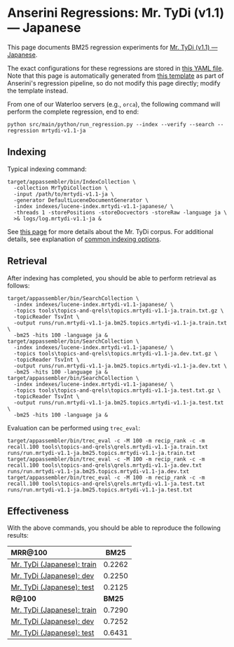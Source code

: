 # Anserini Regressions: Mr. TyDi (v1.1) &mdash; Japanese

This page documents BM25 regression experiments for [Mr. TyDi (v1.1) &mdash; Japanese](https://github.com/castorini/mr.tydi).

The exact configurations for these regressions are stored in [this YAML file](../../src/main/resources/regression/mrtydi-v1.1-ja.yaml).
Note that this page is automatically generated from [this template](../../src/main/resources/docgen/templates/mrtydi-v1.1-ja.template) as part of Anserini's regression pipeline, so do not modify this page directly; modify the template instead.

From one of our Waterloo servers (e.g., `orca`), the following command will perform the complete regression, end to end:

```
python src/main/python/run_regression.py --index --verify --search --regression mrtydi-v1.1-ja
```

## Indexing

Typical indexing command:

```
target/appassembler/bin/IndexCollection \
  -collection MrTyDiCollection \
  -input /path/to/mrtydi-v1.1-ja \
  -generator DefaultLuceneDocumentGenerator \
  -index indexes/lucene-index.mrtydi-v1.1-japanese/ \
  -threads 1 -storePositions -storeDocvectors -storeRaw -language ja \
  >& logs/log.mrtydi-v1.1-ja &
```

See [this page](https://github.com/castorini/mr.tydi) for more details about the Mr. TyDi corpus.
For additional details, see explanation of [common indexing options](../../docs/common-indexing-options.md).

## Retrieval

After indexing has completed, you should be able to perform retrieval as follows:

```
target/appassembler/bin/SearchCollection \
  -index indexes/lucene-index.mrtydi-v1.1-japanese/ \
  -topics tools\topics-and-qrels\topics.mrtydi-v1.1-ja.train.txt.gz \
  -topicReader TsvInt \
  -output runs/run.mrtydi-v1.1-ja.bm25.topics.mrtydi-v1.1-ja.train.txt \
  -bm25 -hits 100 -language ja &
target/appassembler/bin/SearchCollection \
  -index indexes/lucene-index.mrtydi-v1.1-japanese/ \
  -topics tools\topics-and-qrels\topics.mrtydi-v1.1-ja.dev.txt.gz \
  -topicReader TsvInt \
  -output runs/run.mrtydi-v1.1-ja.bm25.topics.mrtydi-v1.1-ja.dev.txt \
  -bm25 -hits 100 -language ja &
target/appassembler/bin/SearchCollection \
  -index indexes/lucene-index.mrtydi-v1.1-japanese/ \
  -topics tools\topics-and-qrels\topics.mrtydi-v1.1-ja.test.txt.gz \
  -topicReader TsvInt \
  -output runs/run.mrtydi-v1.1-ja.bm25.topics.mrtydi-v1.1-ja.test.txt \
  -bm25 -hits 100 -language ja &
```

Evaluation can be performed using `trec_eval`:

```
target/appassembler/bin/trec_eval -c -M 100 -m recip_rank -c -m recall.100 tools\topics-and-qrels\qrels.mrtydi-v1.1-ja.train.txt runs/run.mrtydi-v1.1-ja.bm25.topics.mrtydi-v1.1-ja.train.txt
target/appassembler/bin/trec_eval -c -M 100 -m recip_rank -c -m recall.100 tools\topics-and-qrels\qrels.mrtydi-v1.1-ja.dev.txt runs/run.mrtydi-v1.1-ja.bm25.topics.mrtydi-v1.1-ja.dev.txt
target/appassembler/bin/trec_eval -c -M 100 -m recip_rank -c -m recall.100 tools\topics-and-qrels\qrels.mrtydi-v1.1-ja.test.txt runs/run.mrtydi-v1.1-ja.bm25.topics.mrtydi-v1.1-ja.test.txt
```

## Effectiveness

With the above commands, you should be able to reproduce the following results:

| **MRR@100**                                                                                                  | **BM25**  |
|:-------------------------------------------------------------------------------------------------------------|-----------|
| [Mr. TyDi (Japanese): train](https://github.com/castorini/mr.tydi)                                           | 0.2262    |
| [Mr. TyDi (Japanese): dev](https://github.com/castorini/mr.tydi)                                             | 0.2250    |
| [Mr. TyDi (Japanese): test](https://github.com/castorini/mr.tydi)                                            | 0.2125    |
| **R@100**                                                                                                    | **BM25**  |
| [Mr. TyDi (Japanese): train](https://github.com/castorini/mr.tydi)                                           | 0.7290    |
| [Mr. TyDi (Japanese): dev](https://github.com/castorini/mr.tydi)                                             | 0.7252    |
| [Mr. TyDi (Japanese): test](https://github.com/castorini/mr.tydi)                                            | 0.6431    |
